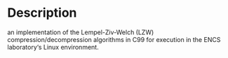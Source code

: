 # Description
an implementation of the Lempel-Ziv-Welch (LZW) compression/decompression algorithms in C99 for execution  in  the  ENCS  laboratory‘s  Linux  environment. 
